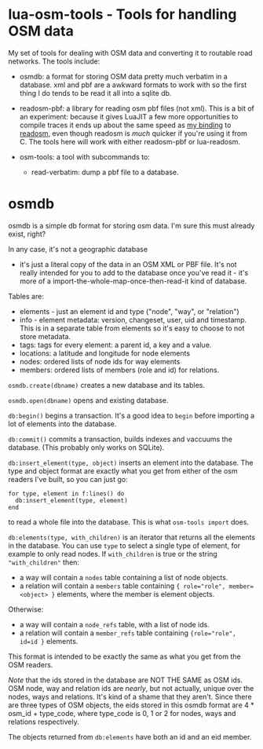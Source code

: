 # lua-osm-tools - Tools for handling OSM data

My set of tools for dealing with OSM data and converting it to routable
road networks.  The tools include:

  - osmdb: a format for storing OSM data pretty much verbatim in a database.
    xml and pbf are a awkward formats to work with so the first thing
    I do tends to be read it all into a sqlite db.

  - readosm-pbf: a library for reading osm pbf files (not xml).
    This is a bit of an experiment:
    because it gives LuaJIT a few more opportunities to compile traces it ends
    up about the same speed as [my binding](https://github.com/geoffleyland/lua-readosm)
    to [readosm](https://www.gaia-gis.it/fossil/readosm/index),
    even though readosm is *much* quicker if you're using it from C.
    The tools here will work with either readosm-pbf or lua-readosm.

  - osm-tools: a tool with subcommands to:

      - read-verbatim: dump a pbf file to a database.


# osmdb

osmdb is a simple db format for storing osm data.
I'm sure this must already exist, right?

In any case, it's not a geographic database
- it's just a literal copy of the data in an OSM XML or PBF file.
It's not really intended for you to add to the database once you've read it -
it's more of a import-the-whole-map-once-then-read-it kind of database.

Tables are:

  - elements - just an element id and type ("node", "way", or "relation")
  - info - element metadata: version, changeset, user, uid and timestamp.
    This is in a separate table from elements so it's easy to choose to not
    store metadata.
  - tags: tags for every element: a parent id, a key and a value.
  - locations: a latitude and longitude for node elements
  - nodes: ordered lists of node ids for way elements
  - members: ordered lists of members (role and id) for relations.

`osmdb.create(dbname)` creates a new database and its tables.

`osmdb.open(dbname)` opens and existing database.

`db:begin()` begins a transaction.  It's a good idea to `begin` before
importing a lot of elements into the database.

`db:commit()` commits a transaction, builds indexes and vaccuums the database.
(This probably only works on SQLite).

`db:insert_element(type, object)` inserts an element into the database.
The type and object format are exactly what you get from either of the
osm readers I've built, so you can just go:

    for type, element in f:lines() do
      db:insert_element(type, element)
    end

to read a whole file into the database.  This is what `osm-tools import` does.

`db:elements(type, with_children)` is an iterator that returns all the
elements in the database.
You can use `type` to select a single type of element,
for example to only read nodes.
If `with_children` is true or the string `"with_children"` then:

  - a way will contain a `nodes` table containing a list of node objects.
  - a relation will contain a `members` table containing
    `{ role="role", member=<object> }`
    elements, where the member is element objects.

Otherwise:

   - a way will contain a `node_refs` table, with a list of node ids.
  - a relation will contain a `member_refs` table containing
    `{role="role", id=id }` elements.

This format is intended to be exactly the same as what you get from the OSM
readers.

*Note* that the ids stored in the database are NOT THE SAME as OSM ids.
OSM node, way and relation ids are *nearly*, but not actually, unique
over the nodes, ways and relations.
It's kind of a shame that they aren't.
Since there are three types of OSM objects,
the eids stored in this osmdb format are 4 * osm_id + type_code, where
type_code is 0, 1 or 2 for nodes, ways and relations respectively.

The objects returned from `db:elements` have both an id and an eid member.
